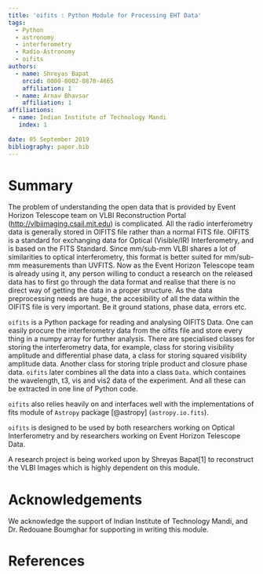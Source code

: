 ```yaml
---
title: 'oifits : Python Module for Processing EHT Data'
tags:
  - Python
  - astronomy
  - interferometry
  - Radio-Astronomy
  - oifits
authors:
  - name: Shreyas Bapat
    orcid: 0000-0002-0870-4665
    affiliation: 1
  - name: Arnav Bhavsar
    affiliation: 1
affiliations:
 - name: Indian Institute of Technology Mandi
   index: 1
   
date: 05 September 2019
bibliography: paper.bib
---
```


# Summary

The problem of understanding the open data that is provided by Event Horizon 
Telescope team on VLBI Reconstruction Portal (http://vlbiimaging.csail.mit.edu)
is complicated. All the radio interferometry data is generally stored in OIFITS
file rather than a normal FITS file. OIFITS is a standard for exchanging data for Optical (Visible/IR)
Interferometry, and is based on the FITS Standard. Since mm/sub-mm VLBI shares a
lot of similarities to optical interferometry, this format is better suited for 
mm/sub-mm measurements than UVFITS. Now as the Event Horizon Telescope team is already using it,
any person willing to conduct a research on the released data has to first go through the
data format and realise that there is no direct way of getting the data in a proper structure.
As the data preprocessing needs are huge, the accesibility of all the data within the 
OIFITS file is very important. Be it ground stations, phase data, errors etc. 

``oifits`` is a Python package for reading and analysing OIFITS Data. One can easily 
procure the interferometry data from the oifits file and store every thing in a numpy 
array for further analysis. 
There are specialised classes for storing the interferometry data, for example, 
class for storing visibility amplitude and differential phase data, a class for
storing squared visibility amplitude data. Another class for storing triple product 
and closure phase data. ``oifits`` later combines all the data into a class ``Data``.
which containes the wavelength, t3, vis and vis2 data of the experiment. And all these can
be extracted in one line of Python code.


``oifits`` also relies heavily on and interfaces well with the implementations of 
 fits module of ``Astropy`` package [@astropy] (``astropy.io.fits``).

``oifits`` is designed to be used by both researchers working on Optical Interferometry
and by researchers working on Event Horizon Telescope Data.

A research project is being worked upon by Shreyas Bapat[1] to reconstruct 
the VLBI Images which is highly dependent on this module.

# Acknowledgements

We acknowledge the support of Indian Institute of Technology Mandi, and 
Dr. Redouane Boumghar for supporting in writing this module.


# References